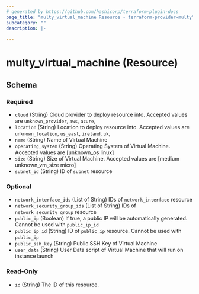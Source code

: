 ```yaml
---
# generated by https://github.com/hashicorp/terraform-plugin-docs
page_title: "multy_virtual_machine Resource - terraform-provider-multy"
subcategory: ""
description: |-
  
---
```


# multy_virtual_machine (Resource)





<!-- schema generated by tfplugindocs -->
## Schema

### Required

- `cloud` (String) Cloud provider to deploy resource into. Accepted values are `unknown_provider`, `aws`, `azure`,
- `location` (String) Location to deploy resource into. Accepted values are `unknown_location`, `us_east`, `ireland`, `uk`,
- `name` (String) Name of Virtual Machine
- `operating_system` (String) Operating System of Virtual Machine. Accepted values are [unknown_os linux]
- `size` (String) Size of Virtual Machine. Accepted values are [medium unknown_vm_size micro]
- `subnet_id` (String) ID of `subnet` resource

### Optional

- `network_interface_ids` (List of String) IDs of `network_interface` resource
- `network_security_group_ids` (List of String) IDs of `network_security_group` resource
- `public_ip` (Boolean) If true, a public IP will be automatically generated. Cannot be used with `public_ip_id`
- `public_ip_id` (String) ID of `public_ip` resource. Cannot be used with `public_ip`
- `public_ssh_key` (String) Public SSH Key of Virtual Machine
- `user_data` (String) User Data script of Virtual Machine that will run on instance launch

### Read-Only

- `id` (String) The ID of this resource.


